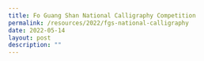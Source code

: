 ```yaml
---
title: Fo Guang Shan National Calligraphy Competition
permalink: /resources/2022/fgs-national-calligraphy
date: 2022-05-14
layout: post
description: ""
---
```

